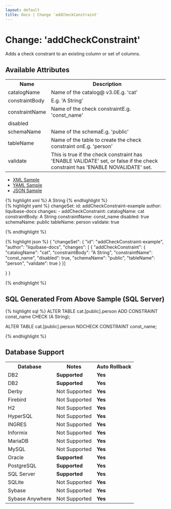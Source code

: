 ```yaml
---
layout: default
title: Docs | Change 'addCheckConstraint'
---
```


<!-- ====================================================== -->
<!-- GENERATED BY ChangeDocGenerator DO NOT MODIFY MANUALLY -->
<!-- ====================================================== -->

  <script>
  $(function() {
    $( "#changelog-tabs" ).tabs();
  });
</script>

# Change: 'addCheckConstraint'

Adds a check constrant to an existing column or set of columns.

## Available Attributes ##

<table class='attribs'>
<tr><th>Name</th><th>Description</th></tr>
<tr><td class="name">catalogName</td><td class="desc">Name of the catalog<span class="right"><span class="since">@ v3.0</span><span class="sample">E.g. <span class="val">&#x27;cat&#x27;</span></span></span></td></tr>
<tr><td class="name" required>constraintBody</td><td class="desc"><span class="right"><span class="sample">E.g. <span class="val">&#x27;A String&#x27;</span></span></span></td></tr>
<tr><td class="name" required>constraintName</td><td class="desc">Name of the check constraint<span class="right"><span class="sample">E.g. <span class="val">&#x27;const_name&#x27;</span></span></span></td></tr>
<tr><td class="name">disabled</td><td class="desc"><span class="right"></span></td></tr>
<tr><td class="name">schemaName</td><td class="desc">Name of the schema<span class="right"><span class="sample">E.g. <span class="val">&#x27;public&#x27;</span></span></span></td></tr>
<tr><td class="name" required>tableName</td><td class="desc">Name of the table to create the check constraint on<span class="right"><span class="sample">E.g. <span class="val">&#x27;person&#x27;</span></span></span></td></tr>
<tr><td class="name">validate</td><td class="desc">This is true if the check constraint has 'ENABLE VALIDATE' set, or false if the check constraint has 'ENABLE NOVALIDATE' set.<span class="right"></span></td></tr>
</table>

<div id='changelog-tabs'>
<ul>
    <li><a href="#tab-xml">XML Sample</a></li>
    <li><a href="#tab-yaml">YAML Sample</a></li>
    <li><a href="#tab-json">JSON Sample</a></li>
  </ul>
<div id='tab-xml'>
{% highlight xml %}
<changeSet author="liquibase-docs" id="addCheckConstraint-example">
    <pro:addCheckConstraint catalogName="cat"
            constraintName="const_name"
            disabled="true"
            schemaName="public"
            tableName="person"
            validate="true">A String</pro:addCheckConstraint>
</changeSet>
{% endhighlight %}
</div>
<div id='tab-yaml'>
{% highlight yaml %}
changeSet:
  id: addCheckConstraint-example
  author: liquibase-docs
  changes:
  - addCheckConstraint:
      catalogName: cat
      constraintBody: A String
      constraintName: const_name
      disabled: true
      schemaName: public
      tableName: person
      validate: true

{% endhighlight %}
</div>
<div id='tab-json'>
{% highlight json %}
{
  "changeSet": {
    "id": "addCheckConstraint-example",
    "author": "liquibase-docs",
    "changes": [
      {
        "addCheckConstraint": {
          "catalogName": "cat",
          "constraintBody": "A String",
          "constraintName": "const_name",
          "disabled": true,
          "schemaName": "public",
          "tableName": "person",
          "validate": true
        }
      }]
    
  }
}

{% endhighlight %}
</div>
</div>


## SQL Generated From Above Sample (SQL Server)

{% highlight sql %}
ALTER TABLE cat.[public].person ADD CONSTRAINT const_name CHECK (A String);

ALTER TABLE cat.[public].person NOCHECK CONSTRAINT const_name;


{% endhighlight %}

## Database Support

<table style='border:1;'>
<tr><th>Database</th><th>Notes</th><th>Auto Rollback</th></tr>
<tr><td>DB2</td><td><b>Supported</b></td><td><b>Yes</b></td></tr>
<tr><td>DB2</td><td><b>Supported</b></td><td><b>Yes</b></td></tr>
<tr><td>Derby</td><td>Not Supported</td><td><b>Yes</b></td></tr>
<tr><td>Firebird</td><td>Not Supported</td><td><b>Yes</b></td></tr>
<tr><td>H2</td><td>Not Supported</td><td><b>Yes</b></td></tr>
<tr><td>HyperSQL</td><td>Not Supported</td><td><b>Yes</b></td></tr>
<tr><td>INGRES</td><td>Not Supported</td><td><b>Yes</b></td></tr>
<tr><td>Informix</td><td>Not Supported</td><td><b>Yes</b></td></tr>
<tr><td>MariaDB</td><td>Not Supported</td><td><b>Yes</b></td></tr>
<tr><td>MySQL</td><td>Not Supported</td><td><b>Yes</b></td></tr>
<tr><td>Oracle</td><td><b>Supported</b></td><td><b>Yes</b></td></tr>
<tr><td>PostgreSQL</td><td><b>Supported</b></td><td><b>Yes</b></td></tr>
<tr><td>SQL Server</td><td><b>Supported</b></td><td><b>Yes</b></td></tr>
<tr><td>SQLite</td><td>Not Supported</td><td><b>Yes</b></td></tr>
<tr><td>Sybase</td><td>Not Supported</td><td><b>Yes</b></td></tr>
<tr><td>Sybase Anywhere</td><td>Not Supported</td><td><b>Yes</b></td></tr>
</table>
